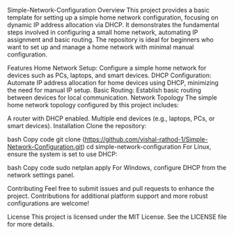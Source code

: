 Simple-Network-Configuration
Overview
This project provides a basic template for setting up a simple home network configuration, focusing on dynamic IP address allocation via DHCP. It demonstrates the fundamental steps involved in configuring a small home network, automating IP assignment and basic routing. The repository is ideal for beginners who want to set up and manage a home network with minimal manual configuration.

Features
Home Network Setup: Configure a simple home network for devices such as PCs, laptops, and smart devices.
DHCP Configuration: Automate IP address allocation for home devices using DHCP, minimizing the need for manual IP setup.
Basic Routing: Establish basic routing between devices for local communication.
Network Topology
The simple home network topology configured by this project includes:

A router with DHCP enabled.
Multiple end devices (e.g., laptops, PCs, or smart devices).
Installation
Clone the repository:

bash
Copy code
git clone (https://github.com/vishal-rathod-1/Simple-Network-Configuration.git)
cd simple-network-configuration
For Linux, ensure the system is set to use DHCP:

bash
Copy code
sudo netplan apply
For Windows, configure DHCP from the network settings panel.

Contributing
Feel free to submit issues and pull requests to enhance the project. Contributions for additional platform support and more robust configurations are welcome!

License
This project is licensed under the MIT License. See the LICENSE file for more details.
